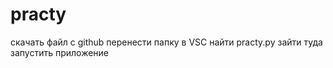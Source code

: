 # practy
скачать файл с github
перенести папку в VSC
найти practy.py
зайти туда
запустить приложение
